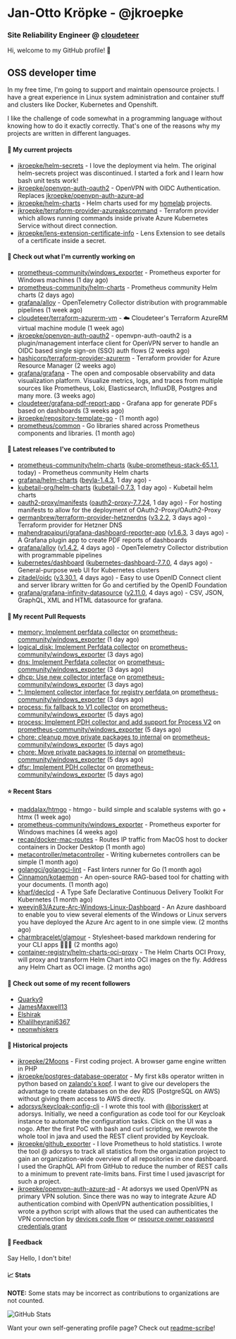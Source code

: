 # Jan-Otto Kröpke - @jkroepke
### Site Reliability Engineer @ [cloudeteer](https://cloudeteer.de/)

Hi, welcome to my GitHub profile! 👋

## OSS developer time
In my free time, I'm going to support and maintain opensource projects. I have a great experience in Linux system administration and container stuff and clusters like Docker, Kubernetes and Openshift.

I like the challenge of code somewhat in a programming language without knowing how to do it exactly correctly. That's one of the reasons why my projects are written in different languages.

#### 🌱 My current projects
- [jkroepke/helm-secrets](https://github.com/jkroepke/helm-secrets) - I love the deployment via helm. The original helm-secrets project was discontinued. I started a fork and I learn how bash unit tests work!
- [jkroepke/openvpn-auth-oauth2](https://github.com/jkroepke/openvpn-auth-oauth2) - OpenVPN with OIDC Authentication. Replaces  [jkroepke/openvpn-auth-azure-ad](https://github.com/jkroepke/openvpn-auth-azure-ad) 
- [jkroepke/helm-charts](https://github.com/jkroepke/helm-charts) - Helm charts used for my [homelab](https://github.com/jkroepke/homelab) projects.
- [jkroepke/terraform-provider-azureakscommand](https://github.com/jkroepke/terraform-provider-azureakscommand) - Terraform provider which allows running commands inside private Azure Kubernetes Service without direct connection.
- [jkroepke/lens-extension-certificate-info](https://github.com/jkroepke/lens-extension-certificate-info) - Lens Extension to see details of a certificate inside a secret.

#### 👷 Check out what I'm currently working on

- [prometheus-community/windows_exporter](https://github.com/prometheus-community/windows_exporter) - Prometheus exporter for Windows machines (1 day ago)
- [prometheus-community/helm-charts](https://github.com/prometheus-community/helm-charts) - Prometheus community Helm charts (2 days ago)
- [grafana/alloy](https://github.com/grafana/alloy) - OpenTelemetry Collector distribution with programmable pipelines (1 week ago)
- [cloudeteer/terraform-azurerm-vm](https://github.com/cloudeteer/terraform-azurerm-vm) - ☁️ Cloudeteer&#39;s Terraform AzureRM virtual machine module (1 week ago)
- [jkroepke/openvpn-auth-oauth2](https://github.com/jkroepke/openvpn-auth-oauth2) - openvpn-auth-oauth2 is a plugin/management interface client for OpenVPN server to handle an OIDC based single sign-on (SSO) auth flows (2 weeks ago)
- [hashicorp/terraform-provider-azurerm](https://github.com/hashicorp/terraform-provider-azurerm) - Terraform provider for Azure Resource Manager (2 weeks ago)
- [grafana/grafana](https://github.com/grafana/grafana) - The open and composable observability and data visualization platform. Visualize metrics, logs, and traces from multiple sources like Prometheus, Loki, Elasticsearch, InfluxDB, Postgres and many more.  (3 weeks ago)
- [cloudeteer/grafana-pdf-report-app](https://github.com/cloudeteer/grafana-pdf-report-app) - Grafana app for generate PDFs based on dashboards (3 weeks ago)
- [jkroepke/repository-template-go](https://github.com/jkroepke/repository-template-go) -  (1 month ago)
- [prometheus/common](https://github.com/prometheus/common) - Go libraries shared across Prometheus components and libraries. (1 month ago)

#### 🔭 Latest releases I've contributed to

- [prometheus-community/helm-charts](https://github.com/prometheus-community/helm-charts) ([kube-prometheus-stack-65.1.1](https://github.com/prometheus-community/helm-charts/releases/tag/kube-prometheus-stack-65.1.1), today) - Prometheus community Helm charts
- [grafana/helm-charts](https://github.com/grafana/helm-charts) ([beyla-1.4.3](https://github.com/grafana/helm-charts/releases/tag/beyla-1.4.3), 1 day ago) - 
- [kubetail-org/helm-charts](https://github.com/kubetail-org/helm-charts) ([kubetail-0.7.3](https://github.com/kubetail-org/helm-charts/releases/tag/kubetail-0.7.3), 1 day ago) - Kubetail helm charts
- [oauth2-proxy/manifests](https://github.com/oauth2-proxy/manifests) ([oauth2-proxy-7.7.24](https://github.com/oauth2-proxy/manifests/releases/tag/oauth2-proxy-7.7.24), 1 day ago) - For hosting manifests to allow for the deployment of OAuth2-Proxy/OAuth2-Proxy
- [germanbrew/terraform-provider-hetznerdns](https://github.com/germanbrew/terraform-provider-hetznerdns) ([v3.2.2](https://github.com/germanbrew/terraform-provider-hetznerdns/releases/tag/v3.2.2), 3 days ago) - Terraform provider for Hetzner DNS
- [mahendrapaipuri/grafana-dashboard-reporter-app](https://github.com/mahendrapaipuri/grafana-dashboard-reporter-app) ([v1.6.3](https://github.com/mahendrapaipuri/grafana-dashboard-reporter-app/releases/tag/v1.6.3), 3 days ago) - A Grafana plugin app to create PDF reports of dashboards
- [grafana/alloy](https://github.com/grafana/alloy) ([v1.4.2](https://github.com/grafana/alloy/releases/tag/v1.4.2), 4 days ago) - OpenTelemetry Collector distribution with programmable pipelines
- [kubernetes/dashboard](https://github.com/kubernetes/dashboard) ([kubernetes-dashboard-7.7.0](https://github.com/kubernetes/dashboard/releases/tag/kubernetes-dashboard-7.7.0), 4 days ago) - General-purpose web UI for Kubernetes clusters
- [zitadel/oidc](https://github.com/zitadel/oidc) ([v3.30.1](https://github.com/zitadel/oidc/releases/tag/v3.30.1), 4 days ago) - Easy to use OpenID Connect client and server library written for Go and certified by the OpenID Foundation
- [grafana/grafana-infinity-datasource](https://github.com/grafana/grafana-infinity-datasource) ([v2.11.0](https://github.com/grafana/grafana-infinity-datasource/releases/tag/v2.11.0), 4 days ago) - CSV, JSON, GraphQL, XML and HTML datasource for grafana.

#### 🔨 My recent Pull Requests

- [memory: Implement perfdata collector](https://github.com/prometheus-community/windows_exporter/pull/1676) on [prometheus-community/windows_exporter](https://github.com/prometheus-community/windows_exporter) (1 day ago)
- [logical_disk: Implement Perfdata collector](https://github.com/prometheus-community/windows_exporter/pull/1673) on [prometheus-community/windows_exporter](https://github.com/prometheus-community/windows_exporter) (3 days ago)
- [dns: Implement Perfdata collector](https://github.com/prometheus-community/windows_exporter/pull/1672) on [prometheus-community/windows_exporter](https://github.com/prometheus-community/windows_exporter) (3 days ago)
- [dhcp: Use new collector interface](https://github.com/prometheus-community/windows_exporter/pull/1671) on [prometheus-community/windows_exporter](https://github.com/prometheus-community/windows_exporter) (3 days ago)
- [*: Implement collector interface for registry perfdata ](https://github.com/prometheus-community/windows_exporter/pull/1670) on [prometheus-community/windows_exporter](https://github.com/prometheus-community/windows_exporter) (3 days ago)
- [process: fix fallback to V1 collector](https://github.com/prometheus-community/windows_exporter/pull/1667) on [prometheus-community/windows_exporter](https://github.com/prometheus-community/windows_exporter) (5 days ago)
- [process: Implement PDH collector and add support for Process V2](https://github.com/prometheus-community/windows_exporter/pull/1666) on [prometheus-community/windows_exporter](https://github.com/prometheus-community/windows_exporter) (5 days ago)
- [chore: cleanup move private packages to internal](https://github.com/prometheus-community/windows_exporter/pull/1665) on [prometheus-community/windows_exporter](https://github.com/prometheus-community/windows_exporter) (5 days ago)
- [chore: Move private packages to internal](https://github.com/prometheus-community/windows_exporter/pull/1664) on [prometheus-community/windows_exporter](https://github.com/prometheus-community/windows_exporter) (5 days ago)
- [dfsr: Implement PDH collector](https://github.com/prometheus-community/windows_exporter/pull/1663) on [prometheus-community/windows_exporter](https://github.com/prometheus-community/windows_exporter) (5 days ago)

#### ⭐ Recent Stars

- [maddalax/htmgo](https://github.com/maddalax/htmgo) - htmgo - build simple and scalable systems with go &#43; htmx (1 week ago)
- [prometheus-community/windows_exporter](https://github.com/prometheus-community/windows_exporter) - Prometheus exporter for Windows machines (4 weeks ago)
- [recap/docker-mac-routes](https://github.com/recap/docker-mac-routes) - Routes IP traffic from MacOS host to docker containers in Docker Desktop (1 month ago)
- [metacontroller/metacontroller](https://github.com/metacontroller/metacontroller) - Writing kubernetes controllers can be simple (1 month ago)
- [golangci/golangci-lint](https://github.com/golangci/golangci-lint) - Fast linters runner for Go (1 month ago)
- [Cinnamon/kotaemon](https://github.com/Cinnamon/kotaemon) - An open-source RAG-based tool for chatting with your documents. (1 month ago)
- [kharf/declcd](https://github.com/kharf/declcd) - A Type Safe Declarative Continuous Delivery Toolkit For Kubernetes (1 month ago)
- [weeyin83/Azure-Arc-Windows-Linux-Dashboard](https://github.com/weeyin83/Azure-Arc-Windows-Linux-Dashboard) - An Azure dashboard to enable you to view several elements of the Windows or Linux servers you have deployed the Azure Arc agent to in one simple view.  (2 months ago)
- [charmbracelet/glamour](https://github.com/charmbracelet/glamour) - Stylesheet-based markdown rendering for your CLI apps 💇🏻‍♀️ (2 months ago)
- [container-registry/helm-charts-oci-proxy](https://github.com/container-registry/helm-charts-oci-proxy) - The Helm Charts OCI Proxy, will proxy and transform Helm Chart into OCI images on the fly. Address any Helm Chart as OCI image.  (2 months ago)

#### 👯 Check out some of my recent followers

- [Quarky9](https://github.com/Quarky9)
- [JamesMaxwell13](https://github.com/JamesMaxwell13)
- [Elshirak](https://github.com/Elshirak)
- [Khalilheyrani6367](https://github.com/Khalilheyrani6367)
- [neonwhiskers](https://github.com/neonwhiskers)

#### 📜 Historical projects
- [jkroepke/2Moons](https://github.com/jkroepke/2Moons) - First coding project. A browser game engine written in PHP
- [jkroepke/postgres-database-operator](https://github.com/jkroepke/postgres-database-operator) - My first k8s operator written in python based on [zalando's kopf](https://github.com/zalando-incubator/kopf). I want to give our developers the advantage to create databases on the dev RDS (PostgreSQL on AWS) without giving them access to AWS directly.
- [adorsys/keycloak-config-cli](https://github.com/adorsys/keycloak-config-cli) - I wrote this tool with [@borisskert](https://github.com/borisskert) at adorsys. Initially, we need a configuration as code tool for our Keycloak instance to automate the configuration tasks. Click on the UI was a nogo. After the first PoC with bash and curl scripting, we rewrote the whole tool in java and used the REST client provided by Keycloak.
- [jkroepke/github_exporter](https://github.com/jkroepke/github_exporter) - I love Prometheus to hold statistics. I wrote the tool @ adorsys to track all statistics from the organization project to gain an organization-wide overview of all repositories in one dashboard. I used the GraphQL API from GitHub to reduce the number of REST calls to a minimum to prevent rate-limits bans. First time I used javascript for such a project.
- [jkroepke/openvpn-auth-azure-ad](https://github.com/jkroepke/openvpn-auth-azure-ad) - At adorsys we used OpenVPN as primary VPN solution. Since there was no way to integrate Azure AD authentication combind with OpenVPN authentication possiblities, I wrote a python script with allows that the used can authenticates the VPN connection by [devices code flow](https://docs.microsoft.com/en-us/azure/active-directory/develop/v2-oauth2-device-code) or [resource owner password credentials grant](https://docs.microsoft.com/en-us/azure/active-directory/develop/v2-oauth-ropc)

#### 💬 Feedback

Say Hello, I don't bite!

#### 📈 Stats

**NOTE:** Some stats may be incorrect as contributions to organizations
are not counted.

![GitHub Stats](https://github-readme-stats.vercel.app/api?username=jkroepke&count_private=false&theme=tokyonight&show_icons=true)

Want your own self-generating profile page? Check out [readme-scribe](https://github.com/muesli/readme-scribe)!
